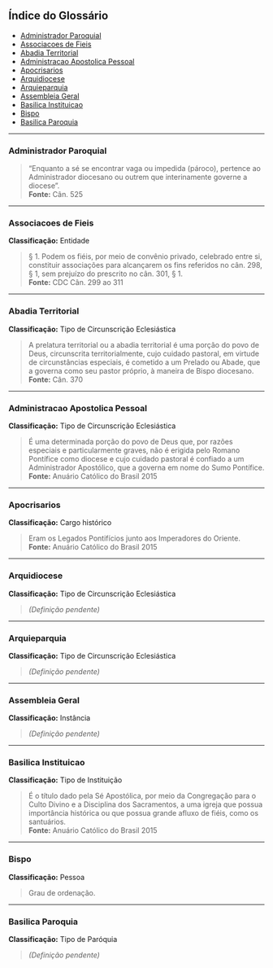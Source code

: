 ## Índice do Glossário

- [Administrador Paroquial](#administrador-paroquial)
- [Associacoes de Fieis](#associacoes-de-fieis)
- [Abadia Territorial](#abadia-territorial)
- [Administracao Apostolica Pessoal](#administracao-apostolica-pessoal)
- [Apocrisarios](#apocrisarios)
- [Arquidiocese](#arquidiocese)
- [Arquieparquia](#arquieparquia)
- [Assembleia Geral](#assembleia-geral)
- [Basilica Instituicao](#basilica-instituicao)
- [Bispo](#bispo)
- [Basilica Paroquia](#basilica-paroquia)

---

### Administrador Paroquial

> “Enquanto a sé se encontrar vaga ou impedida (pároco), pertence ao Administrador diocesano ou outrem que interinamente governe a diocese”.  
**Fonte:** Cân. 525

---

### Associacoes de Fieis  
**Classificação:** Entidade

> § 1. Podem os fiéis, por meio de convênio privado, celebrado entre si, constituir associações para alcançarem os fins referidos no cân. 298, § 1, sem prejuízo do prescrito no cân. 301, § 1.  
**Fonte:** CDC Cân. 299 ao 311

---

### Abadia Territorial  
**Classificação:** Tipo de Circunscrição Eclesiástica

> A prelatura territorial ou a abadia territorial é uma porção do povo de Deus, circunscrita territorialmente, cujo cuidado pastoral, em virtude de circunstâncias especiais, é cometido a um Prelado ou Abade, que a governa como seu pastor próprio, à maneira de Bispo diocesano.  
**Fonte:** Cân. 370

---

### Administracao Apostolica Pessoal  
**Classificação:** Tipo de Circunscrição Eclesiástica

> É uma determinada porção do povo de Deus que, por razões especiais e particularmente graves, não é erigida pelo Romano Pontífice como diocese e cujo cuidado pastoral é confiado a um Administrador Apostólico, que a governa em nome do Sumo Pontífice.  
**Fonte:** Anuário Católico do Brasil 2015

---

### Apocrisarios  
**Classificação:** Cargo histórico

> Eram os Legados Pontifícios junto aos Imperadores do Oriente.  
**Fonte:** Anuário Católico do Brasil 2015

---

### Arquidiocese  
**Classificação:** Tipo de Circunscrição Eclesiástica

> *(Definição pendente)*

---

### Arquieparquia  
**Classificação:** Tipo de Circunscrição Eclesiástica

> *(Definição pendente)*

---

### Assembleia Geral  
**Classificação:** Instância

> *(Definição pendente)*

---

### Basilica Instituicao  
**Classificação:** Tipo de Instituição

> É o título dado pela Sé Apostólica, por meio da Congregação para o Culto Divino e a Disciplina dos Sacramentos, a uma igreja que possua importância histórica ou que possua grande afluxo de fiéis, como os santuários.  
**Fonte:** Anuário Católico do Brasil 2015

---

### Bispo  
**Classificação:** Pessoa

> Grau de ordenação.

---

### Basilica Paroquia  
**Classificação:** Tipo de Paróquia

> *(Definição pendente)*


